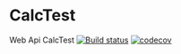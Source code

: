 # CalcTest
Web Api CalcTest
[![Build status](https://ci.appveyor.com/api/projects/status/79x9ybsoq9be7vvw?svg=true)](https://ci.appveyor.com/project/RodrigoPrandi/calctest)
[![codecov](https://codecov.io/gh/RodrigoPrandi/CalcTest/branch/master/graph/badge.svg)](https://codecov.io/gh/RodrigoPrandi/CalcTest)
